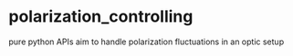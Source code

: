 # polarization_controlling
pure python APIs aim to handle polarization fluctuations in an optic setup
